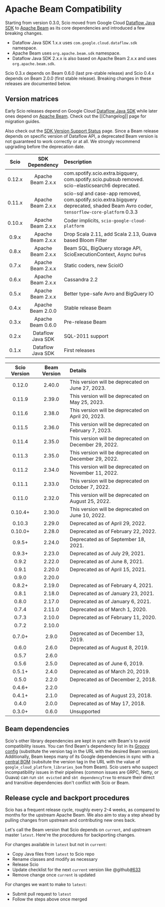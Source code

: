 # Apache Beam Compatibility

Starting from version 0.3.0, Scio moved from Google Cloud [Dataflow Java SDK](https://github.com/GoogleCloudPlatform/DataflowJavaSDK) to [Apache Beam](https://beam.apache.org/) as its core dependencies and introduced a few breaking changes.

- Dataflow Java SDK 1.x.x uses `com.google.cloud.dataflow.sdk` namespace.
- Apache Beam uses `org.apache.beam.sdk` namespace.
- Dataflow Java SDK 2.x.x is also based on Apache Beam 2.x.x and uses `org.apache.beam.sdk`.

Scio 0.3.x depends on Beam 0.6.0 (last pre-stable release) and Scio 0.4.x depends on Beam 2.0.0 (first stable release). Breaking changes in these releases are documented below.

## Version matrices

Early Scio releases depend on Google Cloud [Dataflow Java SDK](https://github.com/GoogleCloudPlatform/DataflowJavaSDK) while later ones depend on [Apache Beam](https://github.com/apache/beam). Check out the [[Changelog]] page for migration guides.

Also check out the [SDK Version Support Status](https://cloud.google.com/dataflow/docs/support/sdk-version-support-status) page. Since a Beam release depends on specific version of Dataflow API, a deprecated Beam version is not guaranteed to work correctly or at all. We strongly recommend upgrading before the deprecation date.

| **Scio** | **SDK Dependency** | **Description**                                                                                                                     |
|:--------:|:------------------:|:------------------------------------------------------------------------------------------------------------------------------------|
|  0.12.x  | Apache Beam 2.x.x  | com.spotify.scio.extra.bigquery, com.spotify.scio.pubsub removed. scio-elasticsearch6 deprecated.                                   |
|  0.11.x  | Apache Beam 2.x.x  | scio-sql and case-app removed, com.spotify.scio.extra.bigquery deprecated, shaded Beam Avro coder, `tensorflow-core-platform` 0.3.3 |
|  0.10.x  | Apache Beam 2.x.x  | Coder implicits, `scio-google-cloud-platform`                                                                                       |
|  0.9.x   | Apache Beam 2.x.x  | Drop Scala 2.11, add Scala 2.13, Guava based Bloom Filter                                                                           |
|  0.8.x   | Apache Beam 2.x.x  | Beam SQL, BigQuery storage API, ScioExecutionContext, Async `DoFn`s                                                                 |
|  0.7.x   | Apache Beam 2.x.x  | Static coders, new ScioIO                                                                                                           |
|  0.6.x   | Apache Beam 2.x.x  | Cassandra 2.2                                                                                                                       |
|  0.5.x   | Apache Beam 2.x.x  | Better type-safe Avro and BigQuery IO                                                                                               |
|  0.4.x   | Apache Beam 2.0.0  | Stable release Beam                                                                                                                 |
|  0.3.x   | Apache Beam 0.6.0  | Pre-release Beam                                                                                                                    |
|  0.2.x   | Dataflow Java SDK  | SQL-2011 support                                                                                                                    |
|  0.1.x   | Dataflow Java SDK  | First releases                                                                                                                      |

| **Scio Version** | **Beam Version** | **Details**                                           |
|:----------------:|:----------------:|:------------------------------------------------------|
|      0.12.0      |      2.40.0      | This version will be deprecated on June 27, 2023.     |
|      0.11.9      |      2.39.0      | This version will be deprecated on May 25, 2023.      |
|      0.11.6      |      2.38.0      | This version will be deprecated on April 20, 2023.    |
|      0.11.5      |      2.36.0      | This version will be deprecated on February 7, 2023.  |
|      0.11.4      |      2.35.0      | This version will be deprecated on December 29, 2022. |
|      0.11.3      |      2.35.0      | This version will be deprecated on December 29, 2022. |
|      0.11.2      |      2.34.0      | This version will be deprecated on November 11, 2022. |
|      0.11.1      |      2.33.0      | This version will be deprecated on October 7, 2022.   |
|      0.11.0      |      2.32.0      | This version will be deprecated on August 25, 2022.   |
|     0.10.4+      |      2.30.0      | This version will be deprecated on June 10, 2022.     |
|      0.10.3      |      2.29.0      | Deprecated as of April 29, 2022.                      |
|     0.10.0+      |      2.28.0      | Deprecated as of February 22, 2022.                   |
|      0.9.5+      |      2.24.0      | Deprecated as of September 18, 2021.                  |
|      0.9.3+      |      2.23.0      | Deprecated as of July 29, 2021.                       |
|      0.9.2       |      2.22.0      | Deprecated as of June 8, 2021.                        |
|      0.9.1       |      2.20.0      | Deprecated as of April 15, 2021.                      |
|      0.9.0       |      2.20.0      |                                                       |
|      0.8.2+      |      2.19.0      | Deprecated as of February 4, 2021.                    |
|      0.8.1       |      2.18.0      | Deprecated as of January 23, 2021.                    |
|      0.8.0       |      2.17.0      | Deprecated as of January 6, 2021.                     |
|      0.7.4       |      2.11.0      | Deprecated as of March 1, 2020.                       |
|      0.7.3       |      2.10.0      | Deprecated as of February 11, 2020.                   |
|      0.7.2       |      2.10.0      |                                                       |
|      0.7.0+      |      2.9.0       | Deprecated as of December 13, 2019.                   |
|      0.6.0       |      2.6.0       | Deprecated as of August 8, 2019.                      |
|      0.5.7       |      2.6.0       |                                                       |
|      0.5.6       |      2.5.0       | Deprecated as of June 6, 2019.                        |
|      0.5.1+      |      2.4.0       | Deprecated as of March 20, 2019.                      |
|      0.5.0       |      2.2.0       | Deprecated as of December 2, 2018.                    |
|      0.4.6+      |      2.2.0       |                                                       |
|      0.4.1+      |      2.1.0       | Deprecated as of August 23, 2018.                     |
|      0.4.0       |      2.0.0       | Deprecated as of May 17, 2018.                        |
|      0.3.0+      |      0.6.0       | Unsupported                                           |

## Beam dependencies

Scio's other library dependencies are kept in sync with Beam's to avoid compatibility issues. You can find
Beam's dependency list in its [Groovy config](https://github.com/apache/beam/blob/v2.35.0/buildSrc/src/main/groovy/org/apache/beam/gradle/BeamModulePlugin.groovy) (substitute the version tag in the URL with the desired Beam version). Additionally, Beam keeps many of its Google dependencies in sync with a [central BOM](https://storage.googleapis.com/cloud-opensource-java-dashboard/com.google.cloud/libraries-bom/24.0.0/artifact_details.html) (subsitute the version tag in the URL with the value of `google_cloud_platform_libraries_bom` from Beam). Scio users who suspect incompatibility issues in their pipelines (common issues are GRPC, Netty, or Guava) can run `sbt evicted` and `sbt dependencyTree` to ensure their direct and transitive dependencies don't conflict with Scio or Beam.

## Release cycle and backport procedures

Scio has a frequent release cycle, roughly every 2-4 weeks, as compared to months for the upstream Apache Beam. We also aim to stay a step ahead by pulling changes from upstream and contributing new ones back.

Let's call the Beam version that Scio depends on `current`, and upstream master `latest`. Here're the procedures for backporting changes.

For changes available in `latest` but not in `current`:
- Copy Java files from `latest` to Scio repo
- Rename classes and modify as necessary
- Release Scio
- Update checklist for the next `current` version like @github[#633](#633)
- Remove change once `current` is updated

For changes we want to make to `latest`:
- Submit pull request to `latest`
- Follow the steps above once merged

